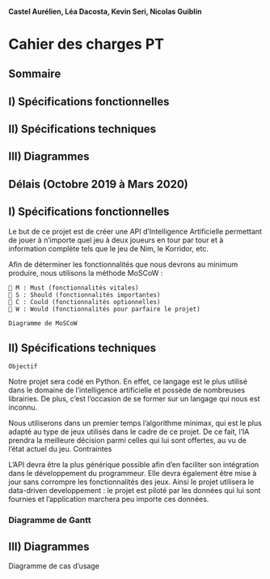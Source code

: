 #### Castel Aurélien, Léa Dacosta, Kevin Seri, Nicolas Guiblin

# Cahier des charges PT


## Sommaire

## I) Spécifications fonctionnelles

## II) Spécifications techniques

## III) Diagrammes

## Délais (Octobre 2019 à Mars 2020)


## I) Spécifications fonctionnelles

Le but de ce projet est de créer une API d’Intelligence Artificielle permettant
de jouer à n’importe quel jeu à deux joueurs en tour par tour et à information
complète tels que le jeu de Nim, le Korridor, etc.

Afin de déterminer les fonctionnalités que nous devrons au minimum
produire, nous utilisons la méthode MoSCoW :

```
 M : Must (fonctionnalités vitales)
 S : Should (fonctionnalités importantes)
 C : Could (fonctionnalités optionnelles)
 W : Would (fonctionnalités pour parfaire le projet)
```
```
Diagramme de MoSCoW
```

## II) Spécifications techniques

```
Objectif
```
Notre projet sera codé en Python. En effet, ce langage est le plus utilisé
dans le domaine de l’intelligence artificielle et possède de nombreuses
librairies. De plus, c’est l’occasion de se former sur un langage qui nous est
inconnu.

Nous utiliserons dans un premier temps l’algorithme minimax, qui est
le plus adapté au type de jeux utilisés dans le cadre de ce projet. De ce fait,
l’IA prendra la meilleure décision parmi celles qui lui sont offertes, au vu de
l’état actuel du jeu.
Contraintes

L’API devra être la plus générique possible afin d’en faciliter son
intégration dans le développement du programmeur. Elle devra également
être mise à jour sans corrompre les fonctionnalités des jeux.
Ainsi le projet utilisera le data-driven developpement : le projet est
piloté par les données qui lui sont fournies et l’application marchera peu
importe ces données.

### Diagramme de Gantt


## III) Diagrammes

Diagramme de cas d’usage



